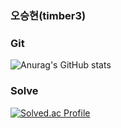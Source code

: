 ### 오승현(timber3)


### Git
![Anurag's GitHub stats](https://github-readme-stats.vercel.app/api?username=timber3&show_icons=true&theme=cobalt)


### Solve
[![Solved.ac Profile](http://mazassumnida.wtf/api/v2/generate_badge?boj=timber0308)](https://solved.ac/timber0308/)


<!--
**timber3/timber3** is a ✨ _special_ ✨ repository because its `README.md` (this file) appears on your GitHub profile.

Here are some ideas to get you started:

- 🔭 I’m currently working on ...
- 🌱 I’m currently learning ...
- 👯 I’m looking to collaborate on ...
- 🤔 I’m looking for help with ...
- 💬 Ask me about ...
- 📫 How to reach me: ...
- 😄 Pronouns: ...
- ⚡ Fun fact: ...
-->
